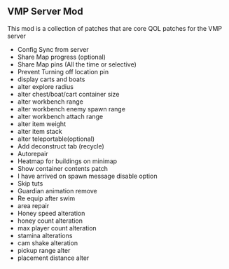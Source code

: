 ## VMP Server Mod

This mod is a collection of patches that are core QOL patches for the VMP server

 - Config Sync from server
 - Share Map progress (optional)
 - Share Map pins (All the time or selective)
 - Prevent Turning off location pin
 - display carts and boats
 - alter explore radius
 - alter chest/boat/cart container size
 - alter workbench range 
 - alter workbench enemy spawn range
 - alter workbench attach range
 - alter item weight
 - alter item stack
 - alter teleportable(optional)
 - Add deconstruct tab (recycle)
 - Autorepair
 - Heatmap for buildings on minimap
 - Show container contents patch
 - I have arrived on spawn message disable option
 - Skip tuts
 - Guardian animation remove
 - Re equip after swim
 - area repair
 - Honey speed alteration
 - honey count alteration
 - max player count alteration
 - stamina alterations
 - cam shake alteration
 - pickup range alter
 - placement distance alter
